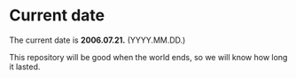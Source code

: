 # Current date

The current date is **2006.07.21.** (YYYY.MM.DD.)

This repository will be good when the world ends, so we will know how long it lasted.